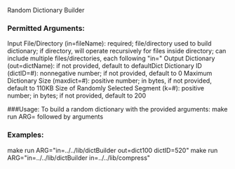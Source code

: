 Random Dictionary Builder

### Permitted Arguments:
Input File/Directory (in=fileName): required; file/directory used to build dictionary; if directory, will operate recursively for files inside directory; can include multiple files/directories, each following "in="
Output Dictionary (out=dictName): if not provided, default to defaultDict
Dictionary ID (dictID=#): nonnegative number; if not provided, default to 0
Maximum Dictionary Size (maxdict=#): positive number; in bytes, if not provided, default to 110KB
Size of Randomly Selected Segment (k=#): positive number; in bytes; if not provided, default to 200


###Usage:
To build a random dictionary with the provided arguments: make run ARG= followed by arguments


### Examples:
make run ARG="in=../../lib/dictBuilder out=dict100 dictID=520"
make run ARG="in=../../lib/dictBuilder in=../../lib/compress"
